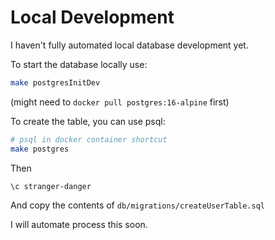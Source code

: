 # Local Development

I haven't fully automated local database development yet.

To start the database locally use:

```sh
make postgresInitDev
```

(might need to `docker pull postgres:16-alpine` first)

To create the table, you can use psql:

```sh
# psql in docker container shortcut
make postgres
```

Then

```
\c stranger-danger
```

And copy the contents of `db/migrations/createUserTable.sql`

I will automate process this soon.
